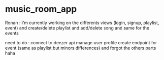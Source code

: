 # music_room_app

Ronan : i'm currently working on the differents views (login, signup, playlist, event) and create/delete playlist and add/delete song and same for the events

need to do :
connect to deezer api
manage user profile
create endpoint for event (same as playlist but minors differences)
and forgot the others parts haha
